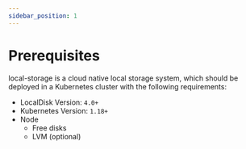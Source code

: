 ```yaml
---
sidebar_position: 1
---
```


# Prerequisites

local-storage is a cloud native local storage system, which should be deployed in a Kubernetes cluster with the following requirements:

- LocalDisk Version: `4.0+`
- Kubernetes Version: `1.18+`
- Node
  - Free disks
  - LVM (optional)